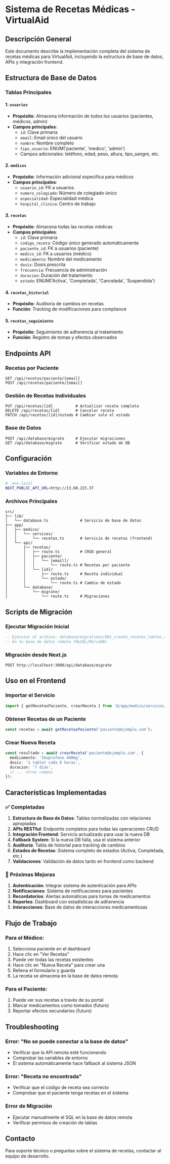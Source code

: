 # Sistema de Recetas Médicas - VirtualAid

## Descripción General

Este documento describe la implementación completa del sistema de recetas médicas para VirtualAid, incluyendo la estructura de base de datos, APIs y integración frontend.

## Estructura de Base de Datos

### Tablas Principales

#### 1. `usuarios`
- **Propósito**: Almacena información de todos los usuarios (pacientes, médicos, admin)
- **Campos principales**:
  - `id`: Clave primaria
  - `email`: Email único del usuario
  - `nombre`: Nombre completo
  - `tipo_usuario`: ENUM('paciente', 'medico', 'admin')
  - Campos adicionales: teléfono, edad, peso, altura, tipo_sangre, etc.

#### 2. `medicos`
- **Propósito**: Información adicional específica para médicos
- **Campos principales**:
  - `usuario_id`: FK a usuarios
  - `numero_colegiado`: Número de colegiado único
  - `especialidad`: Especialidad médica
  - `hospital_clinica`: Centro de trabajo

#### 3. `recetas`
- **Propósito**: Almacena todas las recetas médicas
- **Campos principales**:
  - `id`: Clave primaria
  - `codigo_receta`: Código único generado automáticamente
  - `paciente_id`: FK a usuarios (paciente)
  - `medico_id`: FK a usuarios (médico)
  - `medicamento`: Nombre del medicamento
  - `dosis`: Dosis prescrita
  - `frecuencia`: Frecuencia de administración
  - `duracion`: Duración del tratamiento
  - `estado`: ENUM('Activa', 'Completada', 'Cancelada', 'Suspendida')

#### 4. `recetas_historial`
- **Propósito**: Auditoría de cambios en recetas
- **Función**: Tracking de modificaciones para compliance

#### 5. `recetas_seguimiento`
- **Propósito**: Seguimiento de adherencia al tratamiento
- **Función**: Registro de tomas y efectos observados

## Endpoints API

### Recetas por Paciente
```http
GET /api/recetas/paciente/[email]
POST /api/recetas/paciente/[email]
```

### Gestión de Recetas Individuales
```http
PUT /api/recetas/[id]          # Actualizar receta completa
DELETE /api/recetas/[id]       # Cancelar receta
PATCH /api/recetas/[id]/estado # Cambiar solo el estado
```

### Base de Datos
```http
POST /api/database/migrate     # Ejecutar migraciones
GET /api/database/migrate      # Verificar estado de DB
```

## Configuración

### Variables de Entorno

```bash
# .env.local
NEXT_PUBLIC_API_URL=http://13.60.223.37
```

### Archivos Principales

```
src/
├── lib/
│   └── database.ts              # Servicio de base de datos
├── app/
│   ├── medico/
│   │   └── services/
│   │       └── recetas.ts       # Servicio de recetas (frontend)
│   └── api/
│       ├── recetas/
│       │   ├── route.ts         # CRUD general
│       │   ├── paciente/
│       │   │   └── [email]/
│       │   │       └── route.ts # Recetas por paciente
│       │   └── [id]/
│       │       ├── route.ts     # Receta individual
│       │       └── estado/
│       │           └── route.ts # Cambio de estado
│       └── database/
│           └── migrate/
│               └── route.ts     # Migraciones
```

## Scripts de Migración

### Ejecutar Migración Inicial

```sql
-- Ejecutar el archivo: database/migrations/001_create_recetas_tables.sql
-- En tu base de datos remota (MySQL/MariaDB)
```

### Migración desde Next.js

```http
POST http://localhost:3000/api/database/migrate
```

## Uso en el Frontend

### Importar el Servicio

```typescript
import { getRecetasPaciente, crearReceta } from '@/app/medico/services/recetas';
```

### Obtener Recetas de un Paciente

```typescript
const recetas = await getRecetasPaciente('paciente@ejemplo.com');
```

### Crear Nueva Receta

```typescript
const resultado = await crearReceta('paciente@ejemplo.com', {
  medicamento: 'Ibuprofeno 400mg',
  dosis: '1 tablet cada 8 horas',
  duracion: '7 días',
  // ... otros campos
});
```

## Características Implementadas

### ✅ Completadas

1. **Estructura de Base de Datos**: Tablas normalizadas con relaciones apropiadas
2. **APIs RESTful**: Endpoints completos para todas las operaciones CRUD
3. **Integración Frontend**: Servicio actualizado para usar la nueva DB
4. **Fallback System**: Si la nueva DB falla, usa el sistema anterior
5. **Auditoría**: Tabla de historial para tracking de cambios
6. **Estados de Recetas**: Sistema completo de estados (Activa, Completada, etc.)
7. **Validaciones**: Validación de datos tanto en frontend como backend

### 🚧 Próximas Mejoras

1. **Autenticación**: Integrar sistema de autenticación para APIs
2. **Notificaciones**: Sistema de notificaciones para pacientes
3. **Recordatorios**: Alertas automáticas para tomas de medicamentos
4. **Reportes**: Dashboard con estadísticas de adherencia
5. **Interacciones**: Base de datos de interacciones medicamentosas

## Flujo de Trabajo

### Para el Médico:
1. Selecciona paciente en el dashboard
2. Hace clic en "Ver Recetas" 
3. Puede ver todas las recetas existentes
4. Hace clic en "Nueva Receta" para crear una
5. Rellena el formulario y guarda
6. La receta se almacena en la base de datos remota

### Para el Paciente:
1. Puede ver sus recetas a través de su portal
2. Marcar medicamentos como tomados (futuro)
3. Reportar efectos secundarios (futuro)

## Troubleshooting

### Error: "No se puede conectar a la base de datos"
- Verificar que la API remota esté funcionando
- Comprobar las variables de entorno
- El sistema automáticamente hace fallback al sistema JSON

### Error: "Receta no encontrada"
- Verificar que el código de receta sea correcto
- Comprobar que el paciente tenga recetas en el sistema

### Error de Migración
- Ejecutar manualmente el SQL en la base de datos remota
- Verificar permisos de creación de tablas

## Contacto

Para soporte técnico o preguntas sobre el sistema de recetas, contactar al equipo de desarrollo.
